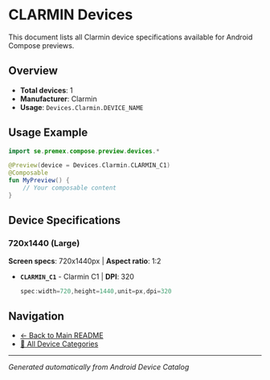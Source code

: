 # CLARMIN Devices

This document lists all Clarmin device specifications available for Android Compose previews.

## Overview

- **Total devices**: 1
- **Manufacturer**: Clarmin
- **Usage**: `Devices.Clarmin.DEVICE_NAME`

## Usage Example

```kotlin
import se.premex.compose.preview.devices.*

@Preview(device = Devices.Clarmin.CLARMIN_C1)
@Composable
fun MyPreview() {
    // Your composable content
}
```

## Device Specifications

### 720x1440 (Large)

**Screen specs**: 720x1440px | **Aspect ratio**: 1:2

- **`CLARMIN_C1`** - Clarmin C1 | **DPI**: 320
  ```kotlin
  spec:width=720,height=1440,unit=px,dpi=320
  ```

## Navigation

- [← Back to Main README](../../README.md)
- [📱 All Device Categories](../README.md)

---
*Generated automatically from Android Device Catalog*
